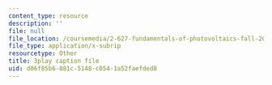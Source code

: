 ```yaml
---
content_type: resource
description: ''
file: null
file_location: /coursemedia/2-627-fundamentals-of-photovoltaics-fall-2013/d06f85b6881c5148c0541a52faefded8_k12GMjtN8aA.srt
file_type: application/x-subrip
resourcetype: Other
title: 3play caption file
uid: d06f85b6-881c-5148-c054-1a52faefded8
---
```

